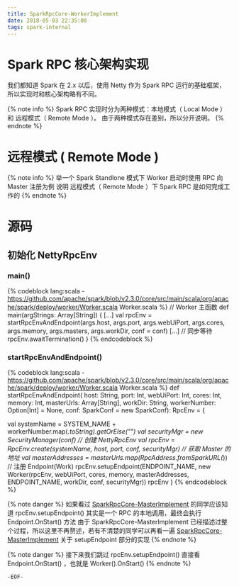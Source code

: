 ```yaml
---
title: SparkRpcCore-WorkerImplement
date: 2018-05-03 22:35:00
tags: spark-internal
---
```


# Spark RPC 核心架构实现

我们都知道 Spark 在 2.x 以后，使用 Netty 作为 Spark RPC 运行的基础框架，所以实现时和核心架构略有不同。

{% note info %}
Spark RPC 实现时分为两种模式：本地模式（ Local Mode ）和 远程模式（ Remote Mode ）。
由于两种模式存在差别，所以分开说明。
{% endnote %}

# 远程模式 ( Remote Mode )

{% note info %}
举一个 Spark Standlone 模式下 Worker 启动时使用 RPC 向 Master 注册为例
说明 远程模式（ Remote Mode ）下 Spark RPC 是如何完成工作的
{% endnote %}

<!-- more -->

# 源码

## 初始化 NettyRpcEnv

### main()

{% codeblock lang:scala - https://github.com/apache/spark/blob/v2.3.0/core/src/main/scala/org/apache/spark/deploy/worker/Worker.scala Worker.scala %}
// Worker 主函数
def main(argStrings: Array[String]) {
    [...]
    val rpcEnv = startRpcEnvAndEndpoint(args.host, args.port, args.webUiPort, args.cores,
      args.memory, args.masters, args.workDir, conf = conf)
    [...]
    // 同步等待
    rpcEnv.awaitTermination()
}
{% endcodeblock %}

### startRpcEnvAndEndpoint()

{% codeblock lang:scala - https://github.com/apache/spark/blob/v2.3.0/core/src/main/scala/org/apache/spark/deploy/worker/Worker.scala Worker.scala %}
def startRpcEnvAndEndpoint(
    host: String,
    port: Int,
    webUiPort: Int,
    cores: Int,
    memory: Int,
    masterUrls: Array[String],
    workDir: String,
    workerNumber: Option[Int] = None,
    conf: SparkConf = new SparkConf): RpcEnv = {

  val systemName = SYSTEM_NAME + workerNumber.map(_.toString).getOrElse("")
  val securityMgr = new SecurityManager(conf)
  // 创建 NettyRpcEnv
  val rpcEnv = RpcEnv.create(systemName, host, port, conf, securityMgr)
  // 获取 Master 的地址
  val masterAddresses = masterUrls.map(RpcAddress.fromSparkURL(_))
  // 注册 Endpoint(Work)
  rpcEnv.setupEndpoint(ENDPOINT_NAME, new Worker(rpcEnv, webUiPort, cores, memory,
    masterAddresses, ENDPOINT_NAME, workDir, conf, securityMgr))
  rpcEnv
}
{% endcodeblock %}

{% note danger %}
如果看过 [SparkRpcCore-MasterImplement](http://localhost:4000/2018/05/02/SparkRpcCore-MasterImplement/) 的同学应该知道 rpcEnv.setupEndpoint() 其实是一个 RPC 的本地调用，最终会执行 Endpoint.OnStart() 方法
由于 SparkRpcCore-MasterImplement 已经描述过整个过程，所以这里不再赘述，若有不清楚的同学可以再看一遍 [SparkRpcCore-MasterImplement](http://localhost:4000/2018/05/02/SparkRpcCore-MasterImplement/) 关于 setupEndpoint 部分的实现
{% endnote %}

{% note danger %}
接下来我们跳过 rpcEnv.setupEndpoint() 直接看 Endpoint.OnStart() ，也就是 Worker().OnStart()
{% endnote %}

`-EOF-`
